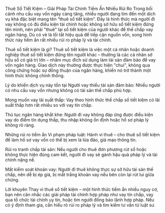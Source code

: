 Thuê Sổ Tiết Kiệm – Giải Pháp Tài Chính Tiềm Ẩn Nhiều Rủi Ro
Trong bối cảnh nhu cầu vay vốn ngày càng tăng, nhiều người đang tìm đến một dịch vụ khá đặc biệt mang tên “thuê sổ tiết kiệm”. Đây là hình thức mà người đi vay không có đủ điều kiện tài chính hoặc không sở hữu sổ tiết kiệm đứng tên mình, nên phải "thuê" lại sổ tiết kiệm của người khác để thế chấp vay ngân hàng. Dù có vẻ là lối tắt hiệu quả để tiếp cận nguồn vốn, song hình thức này tiềm ẩn rất nhiều rủi ro pháp lý và tài chính.

Thuê sổ tiết kiệm là gì?
Thuê sổ tiết kiệm là việc một cá nhân hoặc doanh nghiệp thuê sổ tiết kiệm đứng tên người khác – thường là các cá nhân sở hữu sổ có giá trị lớn – nhằm mục đích sử dụng làm tài sản đảm bảo để vay vốn ngân hàng. Giao dịch này thường được thực hiện "chui", không qua công chứng hoặc sự đồng thuận của ngân hàng, khiến nó trở thành một hình thức không chính thống.

Lý do khiến dịch vụ này tồn tại
Người vay thiếu tài sản đảm bảo: Nhiều người có nhu cầu vay vốn nhưng không có tài sản thế chấp phù hợp.

Mong muốn vay lãi suất thấp: Vay theo hình thức thế chấp sổ tiết kiệm có lãi suất thấp hơn rất nhiều so với vay tín chấp.

Thủ tục ngân hàng khắt khe: Người đi vay không đáp ứng được điều kiện vay do điểm tín dụng thấp, thu nhập không ổn định hoặc hồ sơ pháp lý không rõ ràng.

Những rủi ro tiềm ẩn
Vi phạm pháp luật: Hành vi thuê – cho thuê sổ tiết kiệm để làm hồ sơ vay vốn có thể bị xem là lừa đảo, giả mạo thông tin.

Rủi ro tranh chấp tài sản: Nếu người cho thuê đơn phương rút sổ hoặc không thực hiện đúng cam kết, người đi vay sẽ gánh hậu quả pháp lý và tài chính nặng nề.

Mất kiểm soát khoản vay: Người đi thuê không thực sự sở hữu tài sản thế chấp, nên dễ bị ép giá, bị mất trắng khoản vay nếu bên còn lại rút lui giữa chừng.

Lời khuyên
Thay vì thuê sổ tiết kiệm – một hình thức tiềm ẩn nhiều nguy cơ, bạn nên cân nhắc các giải pháp tài chính hợp pháp như vay tín chấp, vay qua tổ chức tài chính uy tín, hoặc tìm người đồng bảo lãnh hợp pháp. Nếu có ý định tham gia, cần hiểu rõ rủi ro pháp lý và tìm kiếm tư vấn từ luật sư.